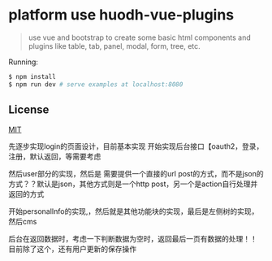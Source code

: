 # platform use huodh-vue-plugins

> use vue and bootstrap to create some basic html components and plugins like table, tab, panel, modal, form, tree, etc.

Running:

``` bash
$ npm install
$ npm run dev # serve examples at localhost:8080
```

## License

[MIT](http://opensource.org/licenses/MIT)

先逐步实现login的页面设计，目前基本实现
开始实现后台接口【oauth2，登录，注册，默认返回，等需要考虑

然后user部分的实现，然后是
需要提供一个直接的url post的方式，而不是json的方式？？默认是json，其他方式则是一个http post，另一个是action自行处理并返回的方式

开始personalInfo的实现,，然后就是其他功能块的实现，最后是左侧树的实现，然后cms

后台在返回数据时，考虑一下判断数据为空时，返回最后一页有数据的处理！！
目前除了这个，还有用户更新的保存操作
